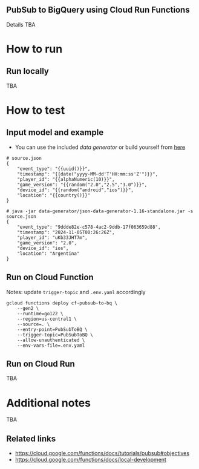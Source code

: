 PubSub to BigQuery using Cloud Run Functions
-----------------------------
Details TBA

# How to run
## Run locally
TBA

# How to test
## Input model and example
* You can use the included *data generator* or build yourself from [here](https://github.com/vincentrussell/json-data-generator/tree/json-data-generator-1.16)
```
# source.json
{
    "event_type": "{{uuid()}}",
    "timestamp": "{{date("yyyy-MM-dd'T'HH:mm:ss'Z'")}}",
    "player_id": "{{alphaNumeric(10)}}",
    "game_version": "{{random("2.0","2.5","3.0")}}",
    "device_id": "{{random("android","ios")}}",
    "location": "{{country()}}"
}
```
```
# java -jar data-generator/json-data-generator-1.16-standalone.jar -s source.json
{
    "event_type": "9ddde82e-c578-4ac2-9ddb-17f063659d88",
    "timestamp": "2024-11-05T00:26:26Z",
    "player_id": "uKb33JHT7m",
    "game_version": "2.0",
    "device_id": "ios",
    "location": "Argentina"
}
```

## Run on Cloud Function
Notes: update `trigger-topic` and `.env.yaml` accordingly
```
gcloud functions deploy cf-pubsub-to-bq \
    --gen2 \
    --runtime=go122 \
    --region=us-central1 \
    --source=. \
    --entry-point=PubSubToBQ \
    --trigger-topic=PubSubToBQ \
    --allow-unauthenticated \
    --env-vars-file=.env.yaml
```

## Run on Cloud Run
TBA

# Additional notes
TBA

## Related links
* https://cloud.google.com/functions/docs/tutorials/pubsub#objectives
* https://cloud.google.com/functions/docs/local-development
